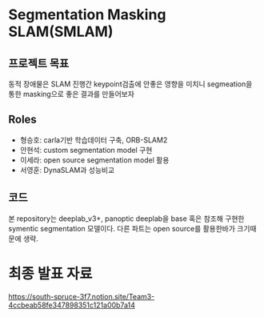 # Segmentation Masking SLAM(SMLAM)
## 프로젝트 목표 
동적 장애물은 SLAM 진행간 keypoint검출에 안좋은 영향을 미치니 segmeation을 통한 masking으로 좋은 결과를 만들어보자
## Roles
- 형승호: carla기반 학습데이터 구축, ORB-SLAM2
- 안현석: custom segmentation model 구현
- 이세라: open source segmentation model 활용
- 서영훈: DynaSLAM과 성능비교

## 코드
본 repository는 deeplab_v3+, panoptic deeplab을 base 혹은 참조해 구현한 symentic segmentation 모델이다.
다른 파트는 open source를 활용한바가 크기때문에 생략.

# 최종 발표 자료
https://south-spruce-3f7.notion.site/Team3-4ccbeab58fe347898351c121a00b7a14
